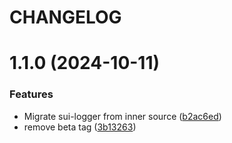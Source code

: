 # CHANGELOG

# 1.1.0 (2024-10-11)


### Features

* Migrate sui-logger from inner source ([b2ac6ed](https://github.com/SUI-Components/sui/commit/b2ac6ed8ab0e12af0352ac62af88b99afef17b87))
* remove beta tag ([3b13263](https://github.com/SUI-Components/sui/commit/3b13263c125503dc16123677f62a376e11ac16fe))




